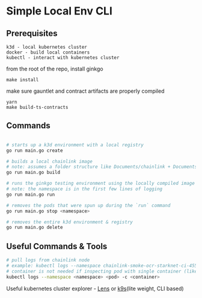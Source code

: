 # Simple Local Env CLI

## Prerequisites
```
k3d - local kubernetes cluster
docker - build local containers
kubectl - interact with kubernetes cluster
```

from the root of the repo, install ginkgo
```
make install
```

make sure gauntlet and contract artifacts are properly compiled
```
yarn
make build-ts-contracts
```

## Commands
```bash

# starts up a k3d environment with a local registry
go run main.go create

# builds a local chainlink image
# note: assumes a folder structure like Documents/chainlink + Documents/chainlink-starknet
go run main.go build

# runs the ginkgo testing environment using the locally compiled image
# note: the namespace is in the first few lines of logging
go run main.go run

# removes the pods that were spun up during the `run` command
go run main.go stop <namespace>

# removes the entire k3d environment & registry
go run main.go delete
```

## Useful Commands & Tools
```bash
# pull logs from chainlink node 
# example: kubectl logs --namespace chainlink-smoke-ocr-starknet-ci-4553f chainlink-0-d79496974-kzczg -c node
# container is not needed if inspecting pod with single container (like starknet-devnet)
kubectl logs --namespace <namespace> <pod> -c <container>
```

Useful kubernetes cluster explorer - [Lens](https://k8slens.dev/) or [k9s](https://k9scli.io/)(lite weight, CLI based)
